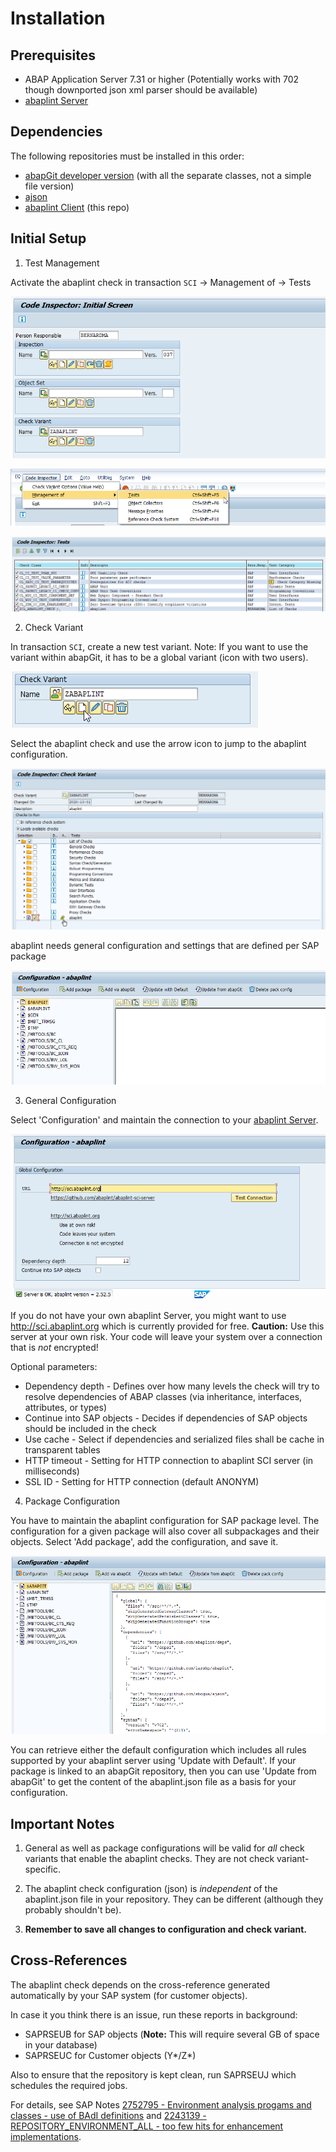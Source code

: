 # Installation

## Prerequisites

* ABAP Application Server 7.31 or higher 
(Potentially works with 702 though downported json xml parser should be available)
* [abaplint Server](https://github.com/abaplint/abaplint-sci-server) 

## Dependencies

The following repositories must be installed in this order:

* [abapGit developer version](https://docs.abapgit.org/guide-install.html#install-developer-version) 
(with all the separate classes, not a simple file version)
* [ajson](https://github.com/sbcgua/ajson) 
* [abaplint Client](https://github.com/abaplint/abaplint-sci-client) (this repo)

## Initial Setup

1. Test Management

Activate the abaplint check in transaction `SCI` -> Management of -> Tests

![sci01](img/sci-01.png)

![sci01](img/sci-02.png)

![sci03](img/sci-03.png)

2. Check Variant

In transaction `SCI`, create a new test variant. Note: If you want to use the variant within abapGit, it has to be a global variant (icon with two users).

![sci07](img/sci-07.png)

Select the abaplint check and use the arrow icon to jump to the abaplint configuration.

![sci04](img/sci-04.png)

abaplint needs general configuration and settings that are defined per SAP package

![sci08](img/sci-08.png)

3. General Configuration

Select 'Configuration' and maintain the connection to your [abaplint Server](https://github.com/abaplint/abaplint-sci-server). 

![sci06](img/sci-06.png)

If you do not have your own abaplint Server, you might want to use http://sci.abaplint.org which is currently provided for free. **Caution:** Use 
this server at your own risk. Your code will leave your system over a connection that is *not* encrypted!

Optional parameters:
- Dependency depth - Defines over how many levels the check will try to resolve dependencies of ABAP classes (via inheritance, interfaces, attributes, or types)
- Continue into SAP objects - Decides if dependencies of SAP objects should be included in the check 
- Use cache - Select if dependencies and serialized files shall be cache in transparent tables 
- HTTP timeout - Setting for HTTP connection to abaplint SCI server (in milliseconds)
- SSL ID - Setting for HTTP connection (default ANONYM)

4. Package Configuration

You have to maintain the abaplint configuration for SAP package level. The configuration for a given package will also cover all subpackages and their objects.
Select 'Add package', add the configuration, and save it.

![sci05](img/sci-05.png)

You can retrieve either the default configuration which includes all rules supported by your abaplint server using 'Update with Default'. If your package is
linked to an abapGit repository, then you can use 'Update from abapGit' to get the content of the abaplint.json file as a basis for your configuration.

## Important Notes

1. General as well as package configurations will be valid for *all* check variants that enable the abaplint checks. They are not check variant-specific.

2. The abaplint check configuration (json) is *independent* of the abaplint.json file in your repository. They can be different (although they probably shouldn't be). 

3. **Remember to save all changes to configuration and check variant.**

## Cross-References

The abaplint check depends on the cross-reference generated automatically by your SAP system (for customer objects).

In case it you think there is an issue, run these reports in background:
- SAPRSEUB for SAP objects (**Note:** This will require several GB of space in your database)
- SAPRSEUC for Customer objects (Y*/Z*)

Also to ensure that the repository is kept clean, run SAPRSEUJ which schedules the required jobs.

For details, see SAP Notes [2752795 - Environment analysis progams and classes - use of BAdI definitions](https://launchpad.support.sap.com/#/notes/2752795) and
[2243139 - REPOSITORY_ENVIRONMENT_ALL - too few hits for enhancement implementations](https://launchpad.support.sap.com/#/notes/2243139).
